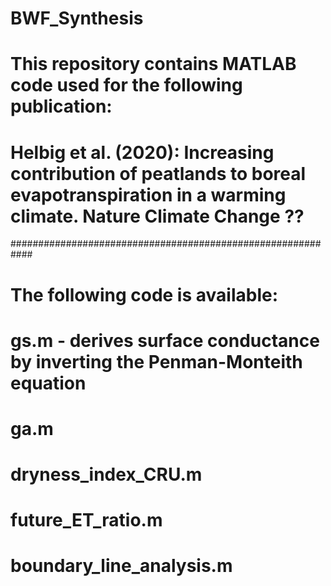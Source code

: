 # BWF_Synthesis
# This repository contains MATLAB code used for the following publication:
# Helbig et al. (2020): Increasing contribution of peatlands to boreal evapotranspiration in a warming climate. Nature Climate Change ??
############################################################
# The following code is available:
# gs.m - derives surface conductance by inverting the Penman-Monteith equation
# ga.m
# dryness_index_CRU.m
# future_ET_ratio.m
# boundary_line_analysis.m
